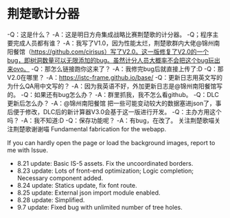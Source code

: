 # 荆楚歌计分器
-Q：这是什么？
-A：这是明日方舟集成战略比赛荆楚歌的计分器。
-Q；程序主要完成人员都有谁？
-A：我写了V1.0，因为性能太烂，荆楚歌群内大佬@锦州南阳餐馆（https://github.com/cirisus）写了V2.0。这一版修复了V2.0的一个bug，即树洞数量可以无限添加的bug。虽然计分人员大概率不会把这个bug玩出来ovo。
-Q：那怎么链接跑你这来了？
-A：我修完bug后就直接上传了:D
-Q：那V2.0在哪里？
-A：https://istc-frame.github.io/base/
-Q：更新日志用英文写的为什么QA用中文写的？
-A：因为我英语不好，外加更新日志是@锦州南阳餐馆写的。
-Q：如果还有bug怎么办？
-A：群里抓我，我不怎么看github。
-Q：DLC更新后怎么办？
-A：@锦州南阳餐馆 把一些可能变动较大的数据塞进json了，事后便于修改，DLC后的新计算器V3.0会基于这一版进行开发。
-Q：主办方用这个吗？
-A：我不知道:D
-Q：保存功能呢？
-A：有bug，在改了。
关注荆楚歌喵关注荆楚歌谢谢喵
Fundamental fabrication for the webapp.

If you can hardly open the page or load the background images, report to me with Issue.

- 8.21 update: Basic IS-5 assets. Fix the uncoordinated borders.
- 8.23 update: Lots of front-end optimization; Logic completion; Necessary component added.
- 8.24 update: Statics update, fix font route.
- 8.25 update: External json import module enabled.
- 8.28 update: Simplified.
- 9.7  update: Fixed bug with unlimited number of tree holes.
